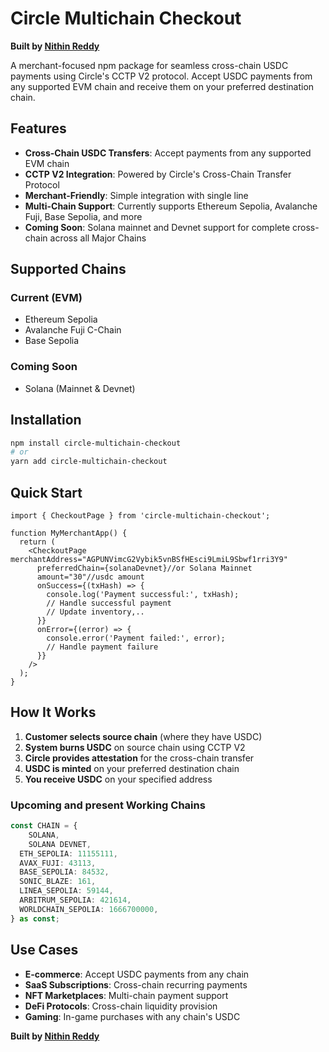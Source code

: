 # Circle Multichain Checkout

**Built by [Nithin Reddy](http://github.com/Nith567)**


A merchant-focused npm package for seamless cross-chain USDC payments using Circle's CCTP V2 protocol. Accept USDC payments from any supported EVM chain and receive them on your preferred destination chain.

## Features

- **Cross-Chain USDC Transfers**: Accept payments from any supported EVM chain
- **CCTP V2 Integration**: Powered by Circle's Cross-Chain Transfer Protocol
- **Merchant-Friendly**: Simple integration with single line
- **Multi-Chain Support**: Currently supports Ethereum Sepolia, Avalanche Fuji, Base Sepolia, and more
- **Coming Soon**: Solana mainnet and Devnet support for complete cross-chain across all Major Chains

## Supported Chains

### Current (EVM)
- Ethereum Sepolia
- Avalanche Fuji C-Chain  
- Base Sepolia

### Coming Soon
- Solana (Mainnet & Devnet)

## Installation

```bash
npm install circle-multichain-checkout
# or
yarn add circle-multichain-checkout
```

## Quick Start

```tsx
import { CheckoutPage } from 'circle-multichain-checkout';

function MyMerchantApp() {
  return (
    <CheckoutPage merchantAddress="AGPUNVimcG2Vybik5vnBSfHEsci9LmiL9Sbwf1rri3Y9"
      preferredChain={solanaDevnet}//or Solana Mainnet 
      amount="30"//usdc amount
      onSuccess={(txHash) => {
        console.log('Payment successful:', txHash);
        // Handle successful payment
        // Update inventory,..
      }}
      onError={(error) => {
        console.error('Payment failed:', error);
        // Handle payment failure
      }}
    />
  );
}
```

## How It Works

1. **Customer selects source chain** (where they have USDC)
2. **System burns USDC** on source chain using CCTP V2
3. **Circle provides attestation** for the cross-chain transfer
4. **USDC is minted** on your preferred destination chain
5. **You receive USDC** on your specified address



### Upcoming and present  Working Chains

```typescript
const CHAIN = {
    SOLANA,
    SOLANA DEVNET,
  ETH_SEPOLIA: 11155111,
  AVAX_FUJI: 43113,
  BASE_SEPOLIA: 84532,
  SONIC_BLAZE: 161,
  LINEA_SEPOLIA: 59144,
  ARBITRUM_SEPOLIA: 421614,
  WORLDCHAIN_SEPOLIA: 1666700000,
} as const;
```

## Use Cases

- **E-commerce**: Accept USDC payments from any chain
- **SaaS Subscriptions**: Cross-chain recurring payments
- **NFT Marketplaces**: Multi-chain payment support
- **DeFi Protocols**: Cross-chain liquidity provision
- **Gaming**: In-game purchases with any chain's USDC



**Built by [Nithin Reddy](http://github.com/Nith567)**